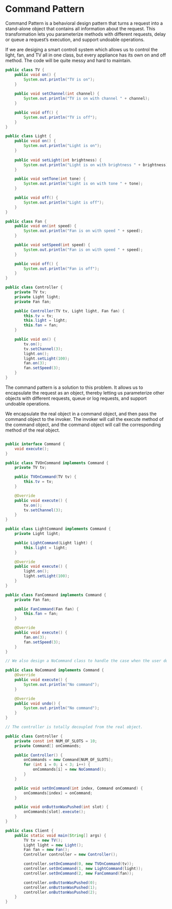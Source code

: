 # Command Pattern

Command Pattern is a behavioral design pattern that turns a request into a stand-alone object that contains all information about the request. This transformation lets you parameterize methods with different requests, delay or queue a request’s execution, and support undoable operations.

If we are desiging a smart controll system which allows us to control the light, fan, and TV all in one class, but every appliance has its own on and off method. The code will be quite messy and hard to maintain.

```java
public class TV {
    public void on() {
        System.out.println("TV is on");
    }
    
    public void setChannel(int channel) {
        System.out.println("TV is on with channel " + channel);
    }

    public void off() {
        System.out.println("TV is off");
    }
}

public class Light {
    public void on() {
        System.out.println("Light is on");
    }
    
    public void setLight(int brightness) {
        System.out.println("Light is on with brightness " + brightness);
    }

    public void setTone(int tone) {
        System.out.println("Light is on with tone " + tone);
    }

    public void off() {
        System.out.println("Light is off");
    }
}

public class Fan {
    public void on(int speed) {
        System.out.println("Fan is on with speed " + speed);
    }

    public void setSpeed(int speed) {
        System.out.println("Fan is on with speed " + speed);
    }

    public void off() {
        System.out.println("Fan is off");
    }
}

public class Controller {
    private TV tv;
    private Light light;
    private Fan fan;

    public Controller(TV tv, Light light, Fan fan) {
        this.tv = tv;
        this.light = light;
        this.fan = fan;
    }

    public void on() {
        tv.on();
        tv.setChannel(3);
        light.on();
        light.setLight(100);
        fan.on(3);
        fan.setSpeed(3);
    }
}
```

The command pattern is a solution to this problem. It allows us to encapsulate the request as an object, thereby letting us parameterize other objects with different requests, queue or log requests, and support undoable operations.

We encapsulate the real object in a command object, and then pass the command object to the invoker. The invoker will call the execute method of the command object, and the command object will call the corresponding method of the real object.

```java

public interface Command {
    void execute();
}

public class TVOnCommand implements Command {
    private TV tv;

    public TVOnCommand(TV tv) {
        this.tv = tv;
    }

    @Override
    public void execute() {
        tv.on();
        tv.setChannel(3);
    }
}

public class LightCommand implements Command {
    private Light light;

    public LightCommand(Light light) {
        this.light = light;
    }

    @Override
    public void execute() {
        light.on();
        light.setLight(100);        
    }
}

public class FanCommand implements Command {
    private Fan fan;

    public FanCommand(Fan fan) {
        this.fan = fan;
    }

    @Override
    public void execute() {
        fan.on(3);
        fan.setSpeed(3);
    }
}

// We also design a NoCommand class to handle the case when the user does not specify a command.

public class NoCommand implements Command {
    @Override
    public void execute() {
        System.out.println("No command");
    }

    @Override
    public void undo() {
        System.out.println("No command");
    }
}

// The controller is totally decoupled from the real object.

public class Controller {
    private const int NUM_OF_SLOTS = 10;
    private Command[] onCommands;

    public Controller() {
        onCommands = new Command[NUM_OF_SLOTS];
        for (int i = 0; i < 3; i++) {
            onCommands[i] = new NoCommand();
        }
    }

    public void setOnCommand(int index, Command onCommand) {
        onCommands[index] = onCommand;
    }

    public void onButtonWasPushed(int slot) {
        onCommands[slot].execute();
    }
}

public class Client {
    public static void main(String[] args) {
        TV tv = new TV();
        Light light = new Light();
        Fan fan = new Fan();
        Controller controller = new Controller();

        controller.setOnCommand(0, new TVOnCommand(tv));
        controller.setOnCommand(1, new LightCommand(light));
        controller.setOnCommand(2, new FanCommand(fan));

        controller.onButtonWasPushed(0);
        controller.onButtonWasPushed(1);
        controller.onButtonWasPushed(2);
    }
}
```

